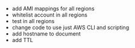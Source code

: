 - add AMI mappings for all regions
- whitelist account in all regions
- test in all regions
- change code to use just AWS CLI and scripting
- add hostname to document
- add TTL